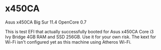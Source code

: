 # x450CA
Asus x450CA 
Big Sur 11.4 
OpenCore 0.7

This is test EFI that actually successfully booted for Asus x450CA Core i3 Ivy Bridge 4GB RAM and SSD 256GB. Use it for your own risk. The kext for Wi-Fi isn't configured yet as this machine using Atheros Wi-Fi.
